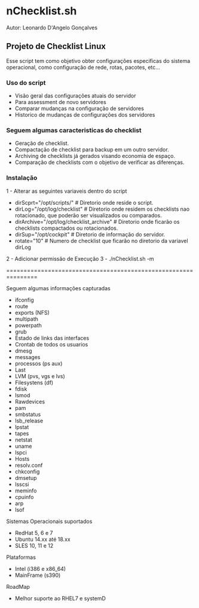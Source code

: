 # nChecklist.sh

Autor: Leonardo D'Angelo Gonçalves

## Projeto de Checklist Linux

Esse script tem como objetivo obter configuraçôes especificas do sistema operacional, como configuração de rede, rotas, pacotes, etc...

### Uso do script

 - Visão geral das configurações atuais do servidor
 - Para assessment de novo servidores
 - Comparar mudanças na configuração de servidores
 - Historico de mudanças de configurações dos servidores

### Seguem algumas caracteristicas do checklist

 - Geração de checklist.
 - Compactação de checklist para backup em um outro servidor.
 - Archiving de checklists já gerados visando economia de espaço.
 - Comparação de checklists com o objetivo de verificar as diferenças.


### Instalação

1 - Alterar as seguintes variaveis dentro do script

  - dirScprt="/opt/scripts/"                          # Diretorio onde reside o script.
  - dirLog="/opt/log/checklist"                       # Diretorio onde residem os checklists nao rotacionado, que poderão ser visualizados ou comparados.
  - dirArchive="/opt/log/checklist_archive"           # Diretorio onde ficarão os checklists compactados ou rotacionados.
  - dirSup="/opt/cockpit"                             # Diretorio de informação do servidor.
  - rotate="10"					      # Numero de checklist que ficarão no diretorio da variavel dirLog

2 - Adicionar permissão de Execução
3 - ./nChecklist.sh -m

===============================================================


Seguem algumas informações capturadas

- ifconfig
- route
- exports (NFS)
- multipath
- powerpath
- grub
- Estado de links das interfaces
- Crontab de todos os usuarios
- dmesg
- messages
- processos (ps aux)
- Last
- LVM (pvs, vgs e lvs)
- Filesystens (df)
- fdisk
- lsmod
- Rawdevices
- pam
- smbstatus
- lsb_release
- lpstat
- tapes
- netstat
- uname
- lspci
- Hosts
- resolv.conf
- chkconfig
- dmsetup
- lsscsi
- meminfo
- cpuinfo
- arp
- lsof

Sistemas Operacionais suportados

- RedHat 5, 6 e 7
- Ubuntu 14.xx até 18.xx
- SLES 10, 11 e 12

Plataformas

- Intel (i386 e x86_64)
- MainFrame (s390)

RoadMap

- Melhor suporte ao RHEL7 e systemD
